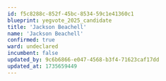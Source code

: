 ```yaml
---
id: f5c8288c-852f-45bc-8534-59c1e41360c1
blueprint: yegvote_2025_candidate
title: 'Jackson Beachell'
name: 'Jackson Beachell'
confirmed: true
ward: undeclared
incumbent: false
updated_by: 9c6b6866-e047-4568-b3f4-71623caf17dd
updated_at: 1735659449
---
```

